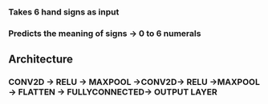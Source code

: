 ### Takes 6 hand signs as input 
### Predicts the meaning of signs -> 0 to 6 numerals

## Architecture
### CONV2D -> RELU -> MAXPOOL ->CONV2D-> RELU ->MAXPOOL -> FLATTEN ->  FULLYCONNECTED-> OUTPUT LAYER
